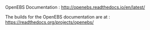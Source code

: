 OpenEBS Documentation : http://openebs.readthedocs.io/en/latest/

The builds for the OpenEBS documentation are at : https://readthedocs.org/projects/openebs/

